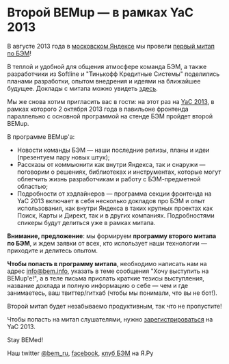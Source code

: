 # Второй BEMup — в рамках YaC 2013

В августе 2013 года в [московском Яндексе](http://company.yandex.ru/contacts/redrose/) мы провели [первый 
митап по БЭМ](http://ru.bem.info/blog/2013/08/bemup-promo/)! 

В теплой и удобной для общения атмосфере команда БЭМ, а также разработчики из Softline и "Тинькофф 
Кредитные Системы" поделились планами разработки, опытом внедрения и идеями на ближайшее будущее. Доклады с митапа можно 
увидеть [здесь](http://ru.bem.info/blog/2013/08/bemup-talks/). 

Мы же снова хотим пригласить вас в гости: на этот раз на [YaC 2013](http://events.yandex.ru/events/yac/2013/), в 
рамках которого 2 октября 2013 года в павильоне фронтенда параллельно с основной программой на стенде БЭМ пройдет второй BEMup. 

В программе BEMup'a:
* Новости команды БЭМ — наши последние релизы, планы и идеи (презентуем пару новых штук);
* Рассказы от коммьюнити как внутри Яндекса, так и снаружи — поговорим о решениях, библиотеках и инструментах, 
которые могут облегчить жизнь разработчикам и работу с БЭМ-предметной областью;
* Подробности от хэдлайнеров — программа секции фронтенда на YaC 2013 включает в себя несколько докладов про БЭМ и опыт
использования, как внутри Яндекса в таких крупных проектах как Поиск, Карты и Директ, так и в других компаниях. 
Подробностями спикеры будут делиться уже в рамках митапа.

**Внимание, предложение**: мы формируем **программу второго митапа по БЭМ**, и ждем заявки от всех, кто использует наши 
технологии — приходите и делитесь опытом.

**Чтобы попасть в программу митапа**, необходимо написать нам на адрес info@bem.info, указать в теме сообщения "Хочу 
выступить на BEMup'e!", а в теле письма прислать краткие тезисы выступления, название доклада и полную информацию о 
себе — чем и где занимаетесь, ваш твиттер/гитхаб (чтобы мы понимали, что вы не бот!).

Второй митап будет незабываемо продуктивным, так что не пропустите! 

Чтобы попасть на митап слушателями, нужно [зарегистрироваться](http://events.yandex.ru/events/yac/2013/register/) на YaC 2013.

Stay BEMed!

Наш twitter [@bem_ru](http://bit.ly/ru-twi), [facebook](http://bit.ly/fb-bem), [клуб БЭМ](http://clubs.ya.ru/bem/) на Я.Ру
